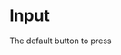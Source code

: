 <script setup>
import {YInputCode} from 'bedrock-ui-vue3'
</script>

# Input

The default button to press

<DemoContainer>
  <div class="py-5">
    <y-input-code label="Primary"/>
  </div>
</DemoContainer>
